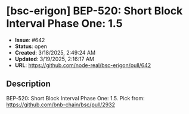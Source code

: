 # [bsc-erigon] BEP-520: Short Block Interval Phase One: 1.5

- **Issue**: #642
- **Status**: open
- **Created**: 3/18/2025, 2:49:24 AM
- **Updated**: 3/19/2025, 2:16:17 AM
- **URL**: https://github.com/node-real/bsc-erigon/pull/642

## Description

BEP-520: Short Block Interval Phase One: 1.5. Pick from: https://github.com/bnb-chain/bsc/pull/2932

